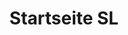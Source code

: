 ---
title: Startseite SL
custom_title:
  html: Information
  header_medium: Umweltverträglichkeitsprüfungen<br>Saarland
  header_large: Umweltverträglichkeitsprüfungen<br>Saarland
  header_medium_hide: UVP <br class="show-for-xsmall-only">Saarland
meta:
  title: PAGES.PARTNER_META_TITLE
  keywords: PAGES.PARTNER_META_KEYWORDS
  description: PAGES.PARTNER_META_DESCRIPTION
visible: true
routes:
  default: /sl
content:
  items: '@self.modular'
  order:
    by: default
---